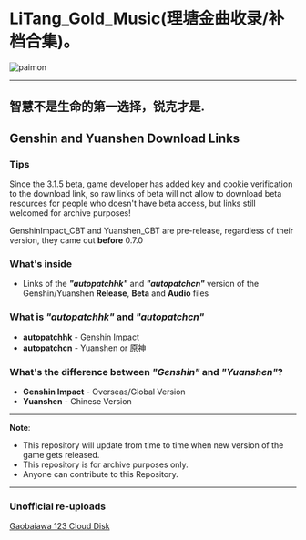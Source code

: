 # LiTang_Gold_Music(理塘金曲收录/补档合集)。
![paimon](https://upload-static.hoyoverse.com/payment-center/2020/08/07/0ff079b16fe6f9dfbf4eeb6e88a760b6_3134491283013841501.png)

---
智慧不是生命的第一选择，锐克才是.  
---

## Genshin and Yuanshen Download Links
### Tips
Since the 3.1.5 beta, game developer has added key and cookie verification to the download link, so raw links of beta will not allow to download beta resources for people who doesn't have beta access, but links still welcomed for archive purposes!

GenshinImpact_CBT and Yuanshen_CBT are pre-release, regardless of their version, they came out **before** 0.7.0

### What's inside
* Links of the **_"autopatchhk"_** and **_"autopatchcn"_** version of the Genshin/Yuanshen **Release**, **Beta** and **Audio** files

### What is _"autopatchhk"_ and _"autopatchcn"_
* **autopatchhk** - Genshin Impact
* **autopatchcn** - Yuanshen or 原神

### What's the difference between _"Genshin"_ and _"Yuanshen"_?
* **Genshin Impact** - Overseas/Global Version
* **Yuanshen** - Chinese Version
---
**Note**: 
* This repository will update from time to time when new version of the game gets released.
* This repository is for archive purposes only.
* Anyone can contribute to this Repository.
---
### Unofficial re-uploads
[Gaobaiawa 123 Cloud Disk](https://www.123pan.com/s/HoqUVv-U7SBA.html)
